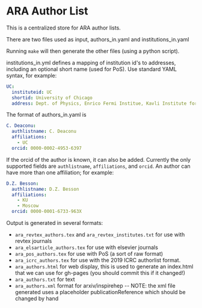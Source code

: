 # ARA Author List

This is a centralized store for ARA author lists. 

There are two files used as input, authors_in.yaml and institutions_in.yaml

Running `make` will then generate the other files (using a python script). 

institutions_in.yml defines a mapping of institution id's to addresses, including an optional short name (used for PoS). Use standard YAML syntax, for example:

```yaml
UC:
  instituteid: UC
  shortid: University of Chicago
  address: Dept. of Physics, Enrico Fermi Institue, Kavli Institute for Cosmological Physics, University of Chicago, Chicago, IL 60637 
```

The format of authors_in.yaml is 

```yaml
C. Deaconu:
  authlistname: C. Deaconu
  affiliations: 
    - UC
  orcid: 0000-0002-4953-6397
```

If the orcid of the author is known, it can also be added. Currently the only
supported fields are `authlistname`, `affiliations`, and `orcid`.
An author can have more than one affiliation; for example:

```yaml
D.Z. Besson:
  authlistname: D.Z. Besson
  affiliations: 
    - KU
    - Moscow
  orcid: 0000-0001-6733-963X
```



Output is generated in several formats: 

  - `ara_revtex_authors.tex` and `ara_revtex_institutes.txt` for use with revtex journals
  - `ara_elsarticle_authors.tex`  for use with elsevier journals
  - `ara_pos_authors.tex` for use with PoS (a sort of raw format)
  - `ara_icrc_authors.tex` for use with the 2019 ICRC authorlist format. 
  - `ara_authors.html` for web display, this is used to generate an index.html that we can use for gh-pages (you should commit this if it changed!) 
  - `ara_authors.txt` for text
  - `ara_authors.xml` format for arxiv/inspirehep -- NOTE: the xml file generated uses a placeholder publicationReference which should be changed by hand












